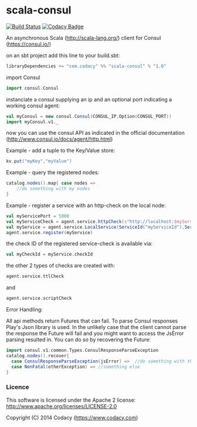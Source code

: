 # scala-consul

[![Build Status](https://travis-ci.org/codacy/scala-consul.svg)](https://travis-ci.org/codacy/scala-consul)
[![Codacy Badge](https://www.codacy.com/project/badge/a4df80ffb80d4586a9153afd0e897c21)](https://www.codacy.com)

An asynchronous Scala (http://scala-lang.org/) client for Consul (https://consul.io/)

on an sbt project add this line to your build.sbt: 
```scala
libraryDependencies += "com.codacy" %% "scala-consul" % "1.0"
```

import Consul
```scala
import consul.Consul
```

instanciate a consul supplying an ip and an optional port indicating a working consul agent:
```scala
val myConsul = new consul.Consul(CONSUL_IP,Option(CONSUL_PORT))
import myConsul.v1._
```

now you can use the consul API as indicated in the official documentation (http://www.consul.io/docs/agent/http.html)

Example - add a tuple to the Key/Value store:
```scala
kv.put("myKey","myValue")
```

Example - query the registered nodes:
```scala
catalog.nodes().map{ case nodes => 
    //do something with my nodes
}
```

Example - register a service with an http-check on the local node:
```scala
val myServicePort = 5000
val myServiceCheck = agent.service.httpCheck(s"http://localhost:$myServicePort/health","15s")
val myService = agent.service.LocalService(ServiceId("myServiceId"),ServiceType("myTypeOfService"),Set(ServiceTag("MyTag")),Some(myServicePort),Some(myServiceCheck))
agent.service.register(myService)
```
the check ID of the registered service-check is available via: 
```scala
val myCheckId = myService.checkId
```

the other 2 types of checks are created with:
```scala
agent.service.ttlCheck
```
and
```scala
agent.service.scriptCheck
```

Error Handling: 

All api methods return Futures that can fail. To parse Consul responses Play's Json library is used. 
In the unlikely case that the client cannot parse the response the Future will fail and you might want to access the JsError
parsing resulted in. You can do so by recovering the Future: 

```scala
import consul.v1.common.Types.ConsulResponseParseException
catalog.nodes().recover{ 
  case ConsulResponseParseException(jsError) =>  //do something with the JsError
  case NonFatal(otherException) => //something else
}
```

### Licence
This software is licensed under the Apache 2 license:
http://www.apache.org/licenses/LICENSE-2.0

Copyright (C) 2014 Codacy (https://www.codacy.com)

